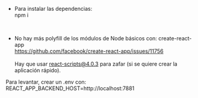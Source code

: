 - Para instalar las dependencias:
  <br>
  npm i

<br>

- No hay más polyfill de los módulos de Node básicos con: create-react-app
  <br>
  https://github.com/facebook/create-react-app/issues/11756
  <br>  
  Hay que usar react-scripts@4.0.3 para zafar (si se quiere crear la aplicación rápido).


Para levantar, crear un .env con:
REACT_APP_BACKEND_HOST=http://localhost:7881
